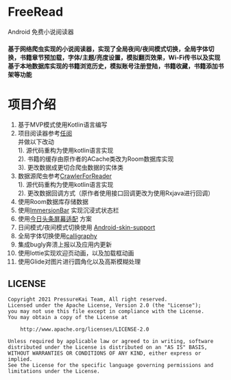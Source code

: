 # FreeRead
Android 免费小说阅读器
####  基于网络爬虫实现的小说阅读器，实现了全局夜间/夜间模式切换，全局字体切换，书籍章节预加载，字体/主题/亮度设置，模拟翻页效果，Wi-Fi传书以及实现基于本地数据库实现的书籍浏览历史，模拟账号注册登陆，书籍收藏，书籍添加书架等功能

# 项目介绍  
  1. 基于MVP模式使用Kotlin语言编写
  2. 项目阅读器参考[任阅](https://github.com/JustWayward/BookReader) <br/>
    并做以下改动 <br/>
    1). 源代码重构为使用kotlin语言实现<br/>
    2). 书籍的缓存由原作者的ACache类改为Room数据库实现 <br/>
    3). 更改数据成更切合爬虫数据的实体类<br/>
  3. 数据源爬虫参考[CrawlerForReader](https://github.com/smuyyh/CrawlerForReader)  <br/>
    1). 源代码重构为使用kotlin语言实现 <br/>
    2). 更改数据回调方式（原作者使用接口回调更改为使用Rxjava进行回调）<br/>
  4. 使用Room数据库存储数据
  5. 使用[ImmersionBar](https://github.com/gyf-dev/ImmersionBar) 实现沉浸式状态栏
  6. 使用[今日头条屏幕适配](https://github.com/JessYanCoding/AndroidAutoSize) 方案
  7. 日间模式/夜间模式切换使用 [Android-skin-support](https://github.com/ximsfei/Android-skin-support)
  8. 全局字体切换使用[calligraphy](https://github.com/chrisjenx/Calligraphy)
  9. 集成bugly奔溃上报以及应用内更新
  10. 使用lottie实现欢迎页动画，以及加载框动画
  11. 使用Glide对图片进行圆角化以及高斯模糊处理
  
    

## LICENSE

```
Copyright 2021 PressureKai Team, All right reserved.
Licensed under the Apache License, Version 2.0 (the "License");
you may not use this file except in compliance with the License.
You may obtain a copy of the License at

    http://www.apache.org/licenses/LICENSE-2.0

Unless required by applicable law or agreed to in writing, software
distributed under the License is distributed on an "AS IS" BASIS,
WITHOUT WARRANTIES OR CONDITIONS OF ANY KIND, either express or implied.
See the License for the specific language governing permissions and
limitations under the License.
```


